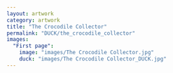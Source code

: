```yaml
---
layout: artwork
category: artwork
title: "The Crocodile Collector"
permalink: "DUCK/the_crocodile_collector"
images:
  "First page":
    image: "images/The Crocodile Collector.jpg"
    duck: "images/The Crocodile Collector_DUCK.jpg"
---
```

